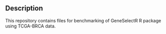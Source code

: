 ## Description 
This repository contains files for benchmarking of GeneSelectR R package using TCGA-BRCA data. 

